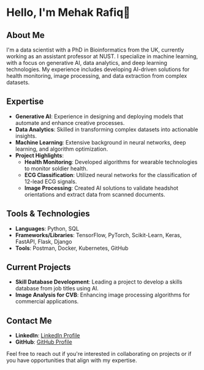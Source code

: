 # Hello, I'm Mehak Rafiq👋

## About Me
I'm a data scientist with a PhD in Bioinformatics from the UK, currently working as an assistant professor at NUST. 
I specialize in machine learning, with a focus on generative AI, data analytics, and deep learning technologies. 
My experience includes developing AI-driven solutions for health monitoring, image processing, and data extraction from complex datasets.

## Expertise
- **Generative AI**: Experience in designing and deploying models that automate and enhance creative processes.
- **Data Analytics**: Skilled in transforming complex datasets into actionable insights.
- **Machine Learning**: Extensive background in neural networks, deep learning, and algorithm optimization.
- **Project Highlights**:
  - **Health Monitoring**: Developed algorithms for wearable technologies to monitor soldier health.
  - **ECG Classification**: Utilized neural networks for the classification of 12-lead ECG signals.
  - **Image Processing**: Created AI solutions to validate headshot orientations and extract data from scanned documents.

## Tools & Technologies
- **Languages**: Python, SQL
- **Frameworks/Libraries**: TensorFlow, PyTorch, Scikit-Learn, Keras, FastAPI, Flask, Django
- **Tools**: Postman, Docker, Kubernetes, GitHub

## Current Projects
- **Skill Database Development**: Leading a project to develop a skills database from job titles using AI.
- **Image Analysis for CVB**: Enhancing image processing algorithms for commercial applications.

## Contact Me
- **LinkedIn**: [LinkedIn Profile](https://www.linkedin.com/in/mehakrafiq)
- **GitHub**: [GitHub Profile](https://github.com/mehakrafiq)

Feel free to reach out if you're interested in collaborating on projects or if you have opportunities that align with my expertise.


<!--
**mehakrafiq/mehakrafiq** is a ✨ _special_ ✨ repository because its `README.md` (this file) appears on your GitHub profile.

Here are some ideas to get you started:

- 🔭 I’m currently working on ...
- 🌱 I’m currently learning ...
- 👯 I’m looking to collaborate on ...
- 🤔 I’m looking for help with ...
- 💬 Ask me about ...
- 📫 How to reach me: ...
- 😄 Pronouns: ...
- ⚡ Fun fact: ...
-->
